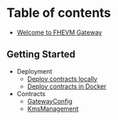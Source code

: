 # Table of contents

- [Welcome to FHEVM Gateway](README.md)

## Getting Started

- Deployment
  - [Deploy contracts locally](getting-started/deployment/local_deploy.md)
  - [Deploy contracts in Docker](getting-started/deployment/docker_deploy.md)
- Contracts
  - [GatewayConfig](getting-started/contracts/gateway_config.md)
  - [KmsManagement](getting-started/contracts/kms_management.md)
